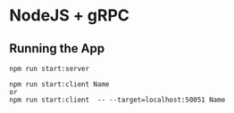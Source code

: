# NodeJS + gRPC

## Running the App

```
npm run start:server
```

```
npm run start:client Name
or
npm run start:client  -- --target=localhost:50051 Name
```

